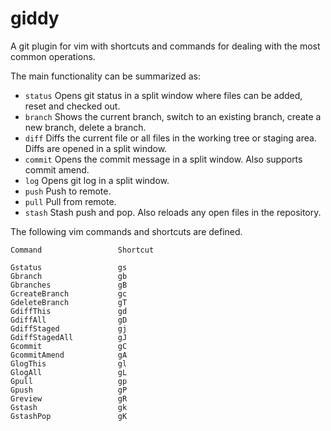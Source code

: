 giddy
=====

A git plugin for vim with shortcuts and commands for dealing with the most common operations.

The main functionality can be summarized as:

* `status` Opens git status in a split window where files can be added, reset and checked out.
* `branch` Shows the current branch, switch to an existing branch, create a new branch, delete a branch.
* `diff`   Diffs the current file or all files in the working tree or staging area. Diffs are opened in a split window.
* `commit` Opens the commit message in a split window. Also supports commit amend.
* `log`    Opens git log in a split window.
* `push`   Push to remote.
* `pull`   Pull from remote.
* `stash`  Stash push and pop. Also reloads any open files in the repository.

The following vim commands and shortcuts are defined.

    Command                 Shortcut

    Gstatus                 gs
    Gbranch                 gb
    Gbranches               gB
    GcreateBranch           gc
    GdeleteBranch           gT
    GdiffThis               gd
    GdiffAll                gD
    GdiffStaged             gj
    GdiffStagedAll          gJ
    Gcommit                 gC
    GcommitAmend            gA
    GlogThis                gl
    GlogAll                 gL
    Gpull                   gp
    Gpush                   gP
    Greview                 gR
    Gstash                  gk
    GstashPop               gK
